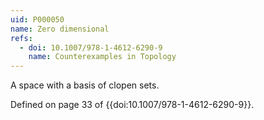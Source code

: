 ```yaml
---
uid: P000050
name: Zero dimensional
refs:
  - doi: 10.1007/978-1-4612-6290-9
    name: Counterexamples in Topology
---
```


A space with a basis of clopen sets.

Defined on page 33 of {{doi:10.1007/978-1-4612-6290-9}}.
